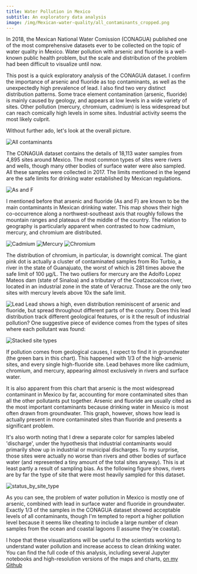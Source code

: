 ```yaml
---
title: Water Pollution in Mexico
subtitle: An exploratory data analysis
image: /img/Mexican-water-quality/all_contaminants_cropped.png
---
```


In 2018, the Mexican National Water Comission (CONAGUA) published one of the most comprehensive datasets ever to be collected on the topic of water quality in Mexico. Water pollution with arsenic and fluoride is a well-known public health problem, but the scale and distribution of the problem had been difficult to visualize until now. 

This post is a quick exploratory analysis of the CONAGUA dataset. I confirm the importance of arsenic and fluoride as top contaminants, as well as the unexpectedly high prevalence of lead. I also find two very distinct distribution patterns. Some trace element contamination (arsenic, fluoride) is mainly caused by geology, and appears at low levels in a wide variety of sites. Other pollution (mercury, chromium, cadmium) is less widespread but can reach comically high levels in some sites. Industrial activity seems the most likely culprit.

Without further ado, let's look at the overall picture.

![All contaminants](/img/Mexican-water-quality/all_contaminants.png)

The CONAGUA dataset contains the details of 18,113 water samples from 4,895 sites around Mexico. The most common types of sites were rivers and wells, though many other bodies of surface water were also sampled. All these samples were collected in 2017. The limits mentioned in the legend are the safe limits for drinking water established by Mexican regulations.

![As and F](/img/Mexican-water-quality/arsenic_and_fluoride.png)

I mentioned before that arsenic and fluoride (As and F) are known to be the main contaminants in Mexican drinking water. This map shows their high co-occurrence along a northwest-southeast axis that roughly follows the mountain ranges and plateaus of the middle of the country. The relation to geography is particularly apparent when contrasted to how cadmium, mercury, and chromium are distributed.

![Cadmium](/img/Mexican-water-quality/cadmium.png)
![Mercury](/img/Mexican-water-quality/mercury.png)
![Chromium](/img/Mexican-water-quality/chromium.png)

The distribution of chromium, in particular, is downright comical. The giant pink dot is actually a cluster of contaminated samples from Rio Turbio, a river in the state of Guanajuato, the worst of which is 281 times above the safe limit of 100 µg/L. The two outliers for mercury are the Adolfo Lopez Mateos dam (state of Sinaloa) and a tributary of the Coatzacoalcos river, located in an industrial zone in the state of Veracruz. Those are the only two sites with mercury levels above 10x the safe limit.  

![Lead](/img/Mexican-water-quality/lead.png)
Lead shows a high, even distribution reminiscent of arsenic and fluoride, but spread throughout different parts of the country. Does this lead distribution track different geological features, or is it the result of industrial pollution? One suggestive piece of evidence comes from the types of sites where each pollutant was found:

![Stacked site types](/img/Mexican-water-quality/stacked_types.png)

If pollution comes from geological causes, I expect to find it in groundwater (the green bars in this chart). This happened with 1/3 of the high-arsenic sites, and every single high-fluoride site. Lead behaves more like cadmium, chromium, and mercury, appearing almost exclusively in rivers and surface water. 

It is also apparent from this chart that arsenic is the most widespread contaminant in Mexico by far, accounting for more contaminated sites than all the other pollutants put together. Arsenic and fluoride are usually cited as the most important contaminants because drinking water in Mexico is most often drawn from groundwater. This graph, however, shows how lead is actually present in more contaminated sites than fluoride and presents a significant problem.

It's also worth noting that I drew a separate color for samples labeled 'discharge', under the hypothesis that industrial contaminants would primarily show up in industrial or municipal discharges. To my surprise, those sites were actually no worse than rivers and other bodies of surface water (and represented a tiny amount of the total sites anyway). This is at least partly a result of sampling bias.  As the following figure shows, rivers are by far the type of site that were most heavily sampled for this dataset.

![status_by_site_type](/img/Mexican-water-quality/status_by_site_type.png)

As you can see, the problem of water pollution in Mexico is mostly one of arsenic, combined with lead in surface water and fluoride in groundwater. Exactly 1/3 of the samples in the CONAGUA dataset showed acceptable levels of all contaminants, though I'm tempted to report a higher pollution level because it seems like cheating to include a large number of clean samples from the ocean and coastal lagoons (I assume they're coastal).

I hope that these visualizations will be useful to the scientists working to understand water pollution and increase access to clean drinking water.  You can find the full code of this analysis, including several Jupyter notebooks and high-resolution versions of the maps and charts, [on my Github](https://github.com/DanielMartinAlarcon/Mexican-water-quality/blob/master/empirical/1_code/Mexican-water-quality.ipynb) 
